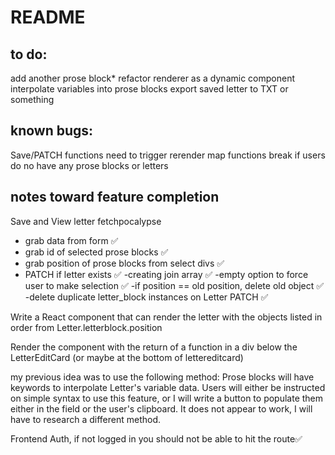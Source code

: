 # README



## to do: 
add another prose block*
refactor renderer as a dynamic component
interpolate variables into prose blocks
export saved letter to TXT or something




## known bugs:
Save/PATCH functions need to trigger rerender
map functions break if users do no have any prose blocks or letters


## notes toward feature completion
Save and View letter fetchpocalypse
- grab data from form ✅
- grab id of selected prose blocks ✅
- grab position of prose blocks from select divs ✅
- PATCH if letter exists ✅
-creating join array ✅
-empty option to force user to make selection ✅
-if position == old position, delete old object ✅
-delete duplicate letter_block instances on Letter PATCH ✅

Write a React component that can render the letter with the objects listed in order from Letter.letterblock.position 

Render the component with the return of a function in a div below the LetterEditCard (or maybe at the bottom of lettereditcard)

my previous idea was to use the following method:
Prose blocks will have keywords to interpolate Letter's variable data. Users will either be instructed on simple syntax to use this feature,
or I will write a button to populate them either in the field or the user's clipboard.
It does not appear to work, I will have to research a different method.  

Frontend Auth, if not logged in you should not be able to hit the route✅